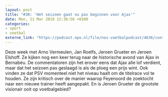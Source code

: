 ```yaml
---
layout: post
title: "#30: 'Het seizoen gaat nu pas beginnen voor Ajax'"
date: Mon, 11 Mar 2019 12:36:56 +0100
categories: 
- sport 
- voetbal 
externe_link: "https://podcast.npo.nl/file/nos-voetbalpodcast/4636/content.omroep.nl/portal/podcast/nporadio1/nos-voetbalpodcast/2019/03/nporadio1_nos-voetbalpodcast_20190311_nos-voetbalpodcast-30-het-seizoen-gaat-nu-pas-beginnen-voor-ajax_HTCIUM.mp3"
---
```


Deze week met Arno Vermeulen, Jan Roelfs, Jeroen Grueter en Jeroen Elshoff. Ze kijken nog een keer terug naar de historische avond van Ajax in Bernabéu. De commentatoren zijn het erover eens dat Ajax alle lof verdient, maar dat het seizoen pas geslaagd is als de ploeg een prijs wint. Ook vinden ze dat PSV momenteel niet het niveau haalt om de titelrace vol te houden. Ze zijn kritisch over de manier waarop Feyenoord de zoektocht naar een nieuwe trainer heeft aangepakt. En is Jeroen Grueter de grootste visionair ooit op voetbalgebied?
